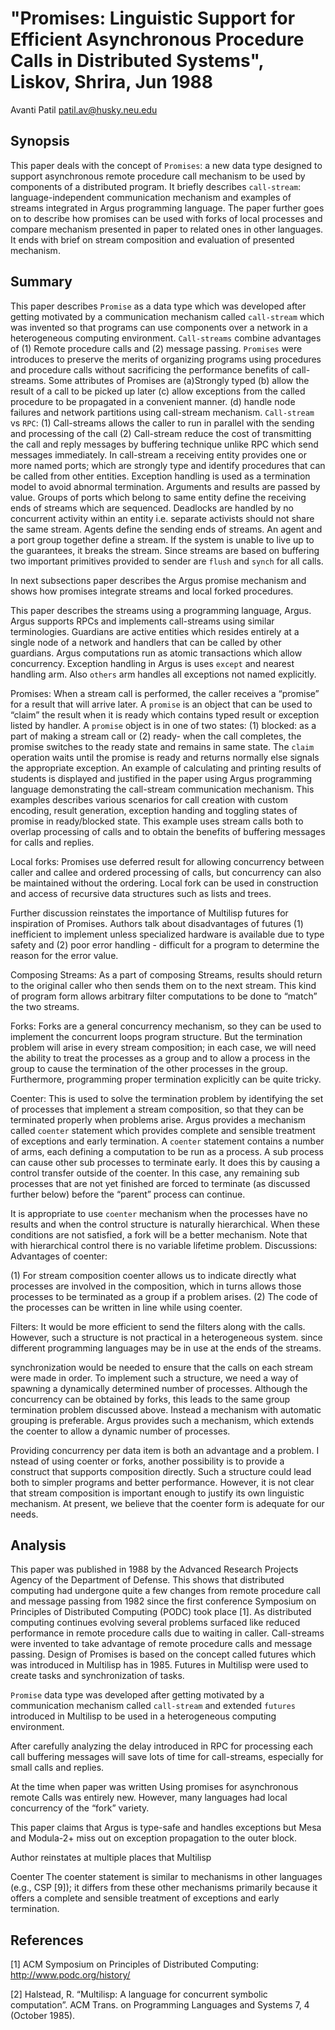 <meta charset=utf8>

# "Promises: Linguistic Support for Efficient Asynchronous Procedure Calls in Distributed Systems", Liskov, Shrira, Jun 1988

Avanti Patil <patil.av@husky.neu.edu>

## Synopsis
This paper deals with the concept of `Promises`: a new data type designed to support asynchronous remote procedure call mechanism to be used by components of a distributed program. It briefly describes `call-stream`: language-independent communication mechanism and examples of streams integrated in Argus programming language. The paper further goes on to describe how promises can be used with forks of local processes and compare mechanism presented in paper to related ones in other languages. It ends with brief on stream composition and evaluation of presented mechanism.

## Summary
This paper describes `Promise` as a data type which was developed after getting motivated by a communication mechanism called `call-stream` which was invented so that programs can use components over a network in a heterogeneous computing environment. `Call-streams` combine advantages of (1) Remote procedure calls and (2) message passing. `Promises` were introduces to preserve the merits of organizing programs using procedures and procedure calls without sacrificing the performance benefits of call-streams. Some attributes of Promises are (a)Strongly typed (b) allow the result of a call to be picked up later (c) allow exceptions from the called procedure to be propagated in a convenient manner. (d) handle node failures and network partitions using call-stream mechanism. 
`Call-stream` vs `RPC`: (1) Call-streams allows the caller to run in parallel with the sending and processing of the call (2) Call-stream reduce the cost of transmitting the call and reply messages by buffering technique unlike RPC which send messages immediately. In call-stream a receiving entity provides one or more named ports; which are strongly type and identify procedures that can be called from other entities. Exception handling is used as a termination model to avoid abnormal termination. Arguments and results are passed by value. Groups of ports which belong to same entity define the receiving ends of streams which are sequenced. Deadlocks are handled by no concurrent activity within an entity i.e. separate activists should not share the same stream. Agents define the sending ends of streams. An agent and a port group together define a stream. If the system is unable to live up to the guarantees, it breaks the stream. Since streams are based on buffering two important primitives provided to sender are `flush` and `synch` for all calls.

In next subsections paper describes the Argus promise mechanism and shows how promises integrate streams and local forked procedures. 

This paper describes the streams using a programming language, Argus. Argus supports RPCs and implements call-streams using similar terminologies. Guardians are active entities which resides entirely at a single node of a network and handlers that can be called by other guardians. Argus computations run as atomic transactions which allow concurrency. Exception handling in Argus is uses `except` and nearest handling arm. Also `others` arm handles all exceptions not named explicitly. 

Promises:  When a stream call is performed, the caller receives a “promise” for a result that will arrive later. A `promise` is an object that can be used to “claim” the result when it is ready which contains typed result or exception listed by handler.  A `promise` object is in one of two states: (1) blocked: as a part of making a stream call or (2) ready- when the call completes, the promise switches to the ready state and remains in same state. The `claim` operation waits until the promise is ready and returns normally else signals the appropriate exception. An example of calculating and printing results of students is displayed and justified in the paper using Argus programming language demonstrating the call-stream communication mechanism. This examples describes various scenarios for call creation with custom encoding, result generation, exception handing and toggling states of promise in ready/blocked state.
This example uses stream calls both to overlap processing of calls and to obtain the benefits of buffering messages for calls and replies. 

Local forks: Promises use deferred result for allowing concurrency between caller and callee and ordered processing of calls, but concurrency can also be maintained without the ordering. Local fork can be used in construction and access of recursive data structures such as lists and trees. 

Further discussion reinstates the importance of Multilisp futures for inspiration of Promises. Authors talk about disadvantages of futures (1) inefficient to implement unless specialized hardware is available due to type safety and (2) poor error handling - difficult for a program to determine the reason for the error value. 

Composing Streams: As a part of composing Streams, results should return to the original caller who then sends them on to the next stream. This kind of program form allows arbitrary filter computations to be done to “match” the two streams.

Forks: Forks are a general concurrency mechanism, so they can be used to implement the concurrent loops program structure. But the termination problem will arise in every stream composition; in each case, we will need the ability to treat the processes as a group and to allow a process in the group to cause the termination of the other processes in the group. Furthermore, programming proper termination explicitly can be quite tricky. 

Coenter: This is used to solve the termination problem by identifying the set of processes that implement a stream composition, so that they can be terminated properly when problems arise.  Argus provides a mechanism called `coenter` statement which provides complete and sensible treatment of exceptions and early termination. A `coenter` statement contains a number of arms, each defining a computation to be run as a process. A sub process can cause other sub processes to terminate early. It does this by causing a control transfer outside of the coenter. In this case, any remaining sub processes that are not yet finished are forced to terminate (as discussed further below) before the “parent” process can continue. 

It is appropriate to use `coenter` mechanism when the processes have no results and when the control structure is naturally hierarchical. When these conditions are not satisfied, a fork will be a better mechanism. Note that with hierarchical control there is no variable lifetime problem.
Discussions: 
Advantages of coenter: 

(1) For stream composition coenter allows us to indicate directly what processes are involved in the composition, which in turns allows those processes to be terminated as a group if a problem arises.  (2) The code of the processes can be written in line while using coenter. 

Filters:  It would be more efficient to send the filters along with the calls.  However, such a structure is not practical in a heterogeneous system. since different programming languages may be in use at the ends of the streams. 

synchronization would be needed to ensure that the calls on each stream were made in order. To implement such a structure, we need a way of spawning a dynamically determined number of processes. Although the concurrency can be obtained by forks, this leads to the same group termination problem discussed above. Instead a mechanism with automatic grouping is preferable. Argus provides such a mechanism, which extends the coenter to allow a dynamic number of processes. 

Providing concurrency per data item is both an advantage and a problem. 
I
nstead of using coenter or forks, another possibility is to provide a construct that supports composition directly. Such a structure could lead both to simpler programs and better performance. However, it is not clear that stream composition is important enough to justify its own linguistic mechanism. At present, we believe that the coenter form is adequate for our needs. 
 
 
## Analysis

This paper was published in 1988 by the Advanced Research Projects Agency of the Department of Defense.  This shows that distributed computing had undergone quite a few changes from remote procedure call and message passing from 1982 since the first conference Symposium on Principles of Distributed Computing (PODC) took place [1]. As distributed computing continues evolving several problems surfaced like reduced performance in remote procedure calls due to waiting in caller. Call-streams were invented to take advantage of remote procedure calls and message passing.  Design of Promises is based on the concept called futures which was introduced in Multilisp has in 1985. Futures in Multilisp were used to create tasks and synchronization of tasks. 

 `Promise` data type was developed after getting motivated by a communication mechanism called `call-stream` and extended `futures` introduced in Multilisp to be used in a heterogeneous computing environment.

After carefully analyzing the delay introduced in RPC for processing each call buffering messages will save lots of time for call-streams, especially for small calls and replies. 

At the time when paper was written Using promises for asynchronous remote Calls was entirely new. However, many languages had local concurrency of the “fork” variety.

This paper claims that Argus is type-safe and handles exceptions but Mesa and Modula-2+ miss out on exception propagation to the outer block.  

Author reinstates at multiple places that Multilisp 

Coenter The coenter statement is similar to mechanisms in other languages (e.g., CSP [9]); it differs from these other mechanisms primarily because it offers a complete and sensible treatment of exceptions and early termination.

## References
[1] ACM Symposium on Principles of Distributed Computing: http://www.podc.org/history/

[2] Halstead, R. “Multilisp: A language for concurrent symbolic computation”. ACM Trans. on Programming Languages and Systems 7, 4 (October 1985).




